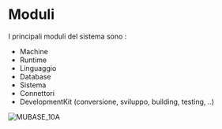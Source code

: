 # Moduli

I principali moduli del sistema sono : 


- Machine
- Runtime
- Linguaggio
- Database
- Sistema
- Connettori
- DevelopmentKit (conversione, sviluppo, building, testing, ..)


![MUBASE_10A](http://localhost:3000/immagini/MUBASE_10/MUBASE_10A.png)